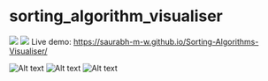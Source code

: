 # sorting_algorithm_visualiser
<a href="LICENSE"><img src="https://img.shields.io/static/v1?label=license&message=MIT&color=green"></a> <img src="https://img.shields.io/badge/Flutter-%2302569B.svg?style=for-the-badge&logo=Flutter&logoColor=white">
Live demo:  https://saurabh-m-w.github.io/Sorting-Algorithms-Visualiser/

![Alt text](https://raw.github.com/saurabh-m-w/Sorting-Algorithms-Visualiser/main/Screenshots/screenshot1.JPG)
![Alt text](https://raw.github.com/saurabh-m-w/Sorting-Algorithms-Visualiser/main/Screenshots/screenshot2.JPG)
![Alt text](https://raw.github.com/saurabh-m-w/Sorting-Algorithms-Visualiser/main/Screenshots/screenshot3.JPG)
